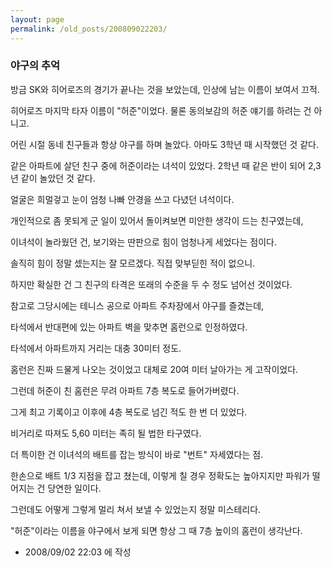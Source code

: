 ```yaml
---
layout: page
permalink: /old_posts/200809022203/
---
```


### 야구의 추억

방금 SK와 히어로즈의 경기가 끝나는 것을 보았는데, 인상에 남는 이름이 보여서 끄적.

히어로즈 마지막 타자 이름이 "허준"이었다. 물론 동의보감의 허준 얘기를 하려는 건 아니고.

어린 시절 동네 친구들과 항상 야구를 하며 놀았다. 아마도 3학년 때 시작했던 것 같다.

같은 아파트에 살던 친구 중에 허준이라는 녀석이 있었다. 2학년 때 같은 반이 되어 2,3년 같이 놀았던 것 같다.

얼굴은 희멀겋고 눈이 엄청 나빠 안경을 쓰고 다녔던 녀석이다.

개인적으로 좀 못되게 군 일이 있어서 돌이켜보면 미안한 생각이 드는 친구였는데,

이녀석이 놀라웠던 건, 보기와는 딴판으로 힘이 엄청나게 세었다는 점이다.

솔직히 힘이 정말 셌는지는 잘 모르겠다. 직접 맞부딛힌 적이 없으니. 

하지만 확실한 건 그 친구의 타격은 또래의 수준을 두 수 정도 넘어선 것이었다.

참고로 그당시에는 테니스 공으로 아파트 주차장에서 야구를 즐겼는데, 

타석에서 반대편에 있는 아파트 벽을 맞추면 홈런으로 인정하였다.

타석에서 아파트까지 거리는 대충 30미터 정도.

홈런은 진짜 드물게 나오는 것이었고 대체로 20여 미터 날아가는 게 고작이었다.

그런데 허준이 친 홈런은 무려 아파트 7층 복도로 들어가버렸다.

그게 최고 기록이고 이후에 4층 복도로 넘긴 적도 한 번 더 있었다.

비거리로 따져도 5,60 미터는 족히 될 법한 타구였다.

더 특이한 건 이녀석의 배트를 잡는 방식이 바로 "번트" 자세였다는 점.

한손으로 배트 1/3 지점을 잡고 쳤는데, 이렇게 칠 경우 정확도는 높아지지만 파워가 떨어지는 건 당연한 일이다.

그런데도 어떻게 그렇게 멀리 쳐서 보낼 수 있었는지 정말 미스테리다.

"허준"이라는 이름을 야구에서 보게 되면 항상 그 때 7층 높이의 홈런이 생각난다.






- 2008/09/02 22:03 에 작성